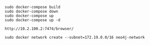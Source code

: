 ```shell script
sudo docker-compose build
sudo docker-compose down
sudo docker-compose up
sudo docker-compose up -d

http://10.2.100.2:7474/browser/
```

```shell script
sudo docker network create --subnet=172.19.0.0/16 neo4j-network
```